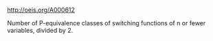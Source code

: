 http://oeis.org/A000612

Number of P-equivalence classes of switching functions of n or fewer variables, divided by 2.

